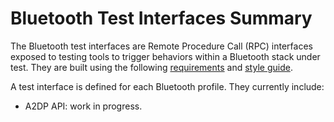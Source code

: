 # Bluetooth Test Interfaces Summary

The Bluetooth test interfaces are Remote Procedure Call (RPC) interfaces
exposed to testing tools to trigger behaviors within a Bluetooth stack under
test. They are built using the following [requirements](
blueberry/reference/doc/overview) and [style guide](
blueberry/reference/doc/style-guide).

A test interface is defined for each Bluetooth profile. They currently include:

* A2DP API: work in progress.
